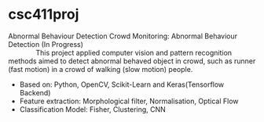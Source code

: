 # csc411proj
Abnormal Behaviour Detection
Crowd Monitoring: Abnormal Behaviour Detection (In Progress)  
&emsp;&emsp;&emsp;&emsp;This project applied computer vision and pattern recognition methods aimed to detect abnormal behaved object in crowd, such as runner (fast motion) in a crowd of walking (slow motion) people.  
  - Based on: Python, OpenCV, Scikit-Learn and Keras(Tensorflow Backend)
  - Feature extraction: Morphological filter, Normalisation, Optical Flow
  - Classification Model: Fisher, Clustering, CNN
